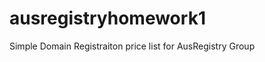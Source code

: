 ausregistryhomework1
====================

Simple Domain Registraiton price list for AusRegistry Group
